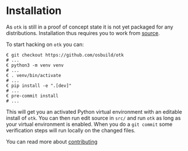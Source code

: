 # Installation

As `otk` is still in a proof of concept state it is not yet packaged for any distributions. Installation thus requires you to work from [source](https://github.com/osbuild/otk).

To start hacking on `otk` you can:

```
€ git checkout https://github.com/osbuild/otk
# ...
€ python3 -m venv venv
# ...
€ . venv/bin/activate
# ...
€ pip install -e ".[dev]"
# ...
€ pre-commit install
# ...
```

This will get you an activated Python virtual environment with an editable install of `otk`. You can then run edit source in `src/` and run `otk` as long as your virtual environment is enabled. When you do a `git commit` some verification steps will run locally on the changed files.

You can read more about [contributing](./01-contributing.md)
